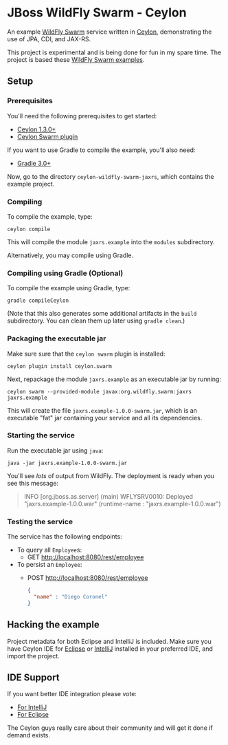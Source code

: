 # JBoss WildFly Swarm - Ceylon

An example [WildFly Swarm][] service written in [Ceylon][], 
demonstrating the use of JPA, CDI, and JAX-RS.

This project is experimental and is being done for fun in my 
spare time. The project is based these [WildFly Swarm examples][].

[Ceylon]: https://ceylon-lang.org
[WildFly Swarm]: http://wildfly-swarm.io/
[WildFly Swarm examples]: https://github.com/wildfly-swarm/wildfly-swarm-examples/tree/master/jpa-jaxrs-cdi

## Setup

### Prerequisites

You'll need the following prerequisites to get started:

- [Ceylon 1.3.0+](https://ceylon-lang.org/download)
- [Ceylon Swarm plugin](https://github.com/ceylon/ceylon.swarm)

If you want to use Gradle to compile the example, you'll also 
need:

- [Gradle 3.0+](https://gradle.org/gradle-download/)

Now, go to the directory `ceylon-wildfly-swarm-jaxrs`, which
contains the example project.

### Compiling

To compile the example, type:

    ceylon compile

This will compile the module `jaxrs.example` into the `modules` 
subdirectory.

Alternatively, you may compile using Gradle.

### Compiling using Gradle (Optional)

To compile the example using Gradle, type:

    gradle compileCeylon

(Note that this also generates some additional artifacts in the 
`build` subdirectory. You can clean them up later using 
`gradle clean`.)

### Packaging the executable jar

Make sure sure that the `ceylon swarm` plugin is installed: 
   
    ceylon plugin install ceylon.swarm
   
Next, repackage the module `jaxrs.example` as an executable jar 
by running:
   
    ceylon swarm --provided-module javax:org.wildfly.swarm:jaxrs jaxrs.example

This will create the file `jaxrs.example-1.0.0-swarm.jar`, which 
is an executable "fat" jar containing your service and all its 
dependencies.

### Starting the service

Run the executable jar using `java`:
   
    java -jar jaxrs.example-1.0.0-swarm.jar

You'll see *lots* of output from WildFly. The deployment is ready
when you see this message:

> INFO  [org.jboss.as.server] (main) WFLYSRV0010: Deployed "jaxrs.example-1.0.0.war" (runtime-name : "jaxrs.example-1.0.0.war")

### Testing the service

The service has the following endpoints:

- To query all `Employee`s:
  - GET <http://localhost:8080/rest/employee>
- To persist an `Employee`:
  - POST <http://localhost:8080/rest/employee>
  
    ```json
    {
      "name" : "Diego Coronel"
    }
    ```

## Hacking the example

Project metadata for both Eclipse and IntelliJ is included. Make 
sure you have Ceylon IDE for [Eclipse][] or [IntelliJ][] installed 
in your preferred IDE, and import the project.

[Eclipse]: https://ceylon-lang.org/documentation/1.3/ide/eclipse/
[IntelliJ]: https://ceylon-lang.org/documentation/1.3/ide/intellij/

## IDE Support

If you want better IDE integration please vote:

- [For IntelliJ](https://github.com/ceylon/ceylon-ide-intellij/issues/513)
- [For Eclipse](https://github.com/ceylon/ceylon-ide-eclipse/issues/1835)

The Ceylon guys really care about their community and will get it done 
if demand exists.
